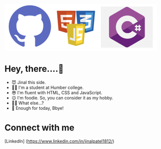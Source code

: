 ![Header Image](./image/Frame%204.png)

# Hey, there....👋
- 😈 Jinal this side.
- 👩‍🎓 I'm a student at Humber college. 
- 😎 I'm fluent with HTML, CSS and JavaScript.
- 😉 I'm foodie. So, you can consider it as my hobby.
- 🤷‍♀️ What else...?
- 👋 Enough for today, Bbye!

# Connect with me 
[LinkedIn] (https://www.linkedin.com/in/jinalpatel1812/)
